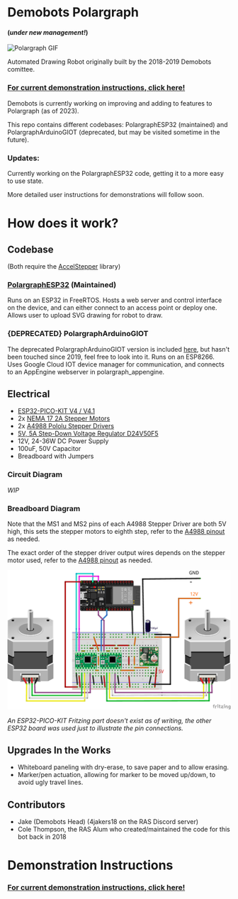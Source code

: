 # Demobots Polargraph
#### (*under new management!*)
![Polargraph GIF](Demos/02-2023polargraph.gif)


Automated Drawing Robot originally built by the 2018-2019 Demobots comittee.

### [For current demonstration instructions, click here!](Demos/readme.md)

Demobots is currently working on improving and adding to features to Polargraph (as of 2023).

This repo contains different codebases: PolargraphESP32 (maintained) and PolargraphArduinoGIOT (deprecated, but may be visited sometime in the future).



### Updates:

Currently working on the PolargraphESP32 code, getting it to a more easy to use state. 

More detailed user instructions for demonstrations will follow soon.</br>
 
# How does it work?

## Codebase

(Both require the [AccelStepper](https://www.airspayce.com/mikem/arduino/AccelStepper/index.html) library)

### [PolargraphESP32](PolargraphESP32) (Maintained)
Runs on an ESP32 in FreeRTOS. Hosts a web server and control interface on the device, and can either connect to an access point or deploy one. Allows user to upload SVG drawing for robot to draw.

### {DEPRECATED} PolargraphArduinoGIOT 
The deprecated PolargraphArduinoGIOT version is included [here](DEPRECATED_FILES/PolargraphArduinoGIOT), but hasn't been touched since 2019, feel free to look into it. 
Runs on an ESP8266. Uses Google Cloud IOT device manager for communication, and connects to an AppEngine webserver in polargraph_appengine.

## Electrical
 * [ESP32-PICO-KIT V4 / V4.1](https://docs.espressif.com/projects/esp-idf/en/latest/esp32/hw-reference/esp32/get-started-pico-kit.html#get-started-pico-kit-v4-board-front)
 * 2x [NEMA 17 2A Stepper Motors](https://www.amazon.com/Stepper-Bipolar-4-lead-Connector-Printer/dp/B00PNEQKC0/ref=sr_1_4?ie=UTF8&qid=1517537888&sr=8-4&keywords=nema+17+stepper+motor&refinements=p_72%3A2661618011)
 * 2x [A4988 Pololu Stepper Drivers](https://www.pololu.com/product/1182)
 * [5V, 5A Step-Down Voltage Regulator D24V50F5](https://www.pololu.com/product/2851)
 * 12V, 24-36W DC Power Supply
 * 100uF, 50V Capacitor
 * Breadboard with Jumpers

### Circuit Diagram 

*WIP*

### Breadboard Diagram
Note that the MS1 and MS2 pins of each A4988 Stepper Driver are both 5V high, this sets the stepper motors to eighth step, refer to the [A4988 pinout](Electrical/A4988_pinout.png) as needed.

The exact order of the stepper driver output wires depends on the stepper motor used, refer to the [A4988 pinout](Electrical/A4988_pinout.png) as needed.
</br>

![connections](Electrical/breadboard_diagram.png)

*An ESP32-PICO-KIT Fritzing part doesn't exist as of writing, the other ESP32 board was used just to illustrate the pin connections.*


## Upgrades In the Works
 * Whiteboard paneling with dry-erase, to save paper and to allow erasing.
 * Marker/pen actuation, allowing for marker to be moved up/down, to avoid ugly travel lines.

## Contributors
 - Jake (Demobots Head) (4jakers18 on the RAS Discord server) 
 - Cole Thompson, the RAS Alum who created/maintained the code for this bot back in 2018
##
  
# Demonstration Instructions
### [For current demonstration instructions, click here!](Demos/readme.md)

